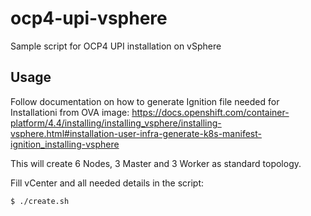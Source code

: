 # ocp4-upi-vsphere
Sample script for OCP4 UPI installation on vSphere

## Usage

Follow documentation on how to generate Ignition file needed for Installationi from OVA image:
https://docs.openshift.com/container-platform/4.4/installing/installing_vsphere/installing-vsphere.html#installation-user-infra-generate-k8s-manifest-ignition_installing-vsphere

This will create 6 Nodes, 3 Master and 3 Worker as standard topology.

Fill vCenter and all needed details in the script:

```
$ ./create.sh
```



